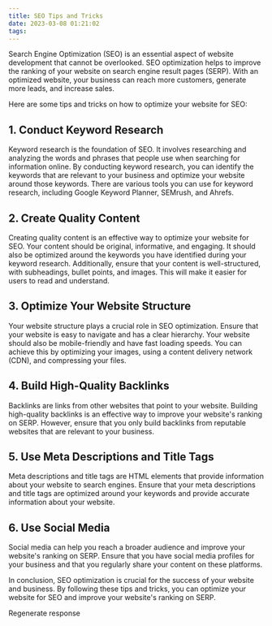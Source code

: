 ```yaml
---
title: SEO Tips and Tricks
date: 2023-03-08 01:21:02
tags:
---
```


Search Engine Optimization (SEO) is an essential aspect of website development that cannot be overlooked. SEO optimization helps to improve the ranking of your website on search engine result pages (SERP). With an optimized website, your business can reach more customers, generate more leads, and increase sales.

Here are some tips and tricks on how to optimize your website for SEO:

## 1. Conduct Keyword Research

Keyword research is the foundation of SEO. It involves researching and analyzing the words and phrases that people use when searching for information online. By conducting keyword research, you can identify the keywords that are relevant to your business and optimize your website around those keywords. There are various tools you can use for keyword research, including Google Keyword Planner, SEMrush, and Ahrefs.

## 2. Create Quality Content

Creating quality content is an effective way to optimize your website for SEO. Your content should be original, informative, and engaging. It should also be optimized around the keywords you have identified during your keyword research. Additionally, ensure that your content is well-structured, with subheadings, bullet points, and images. This will make it easier for users to read and understand.

## 3. Optimize Your Website Structure

Your website structure plays a crucial role in SEO optimization. Ensure that your website is easy to navigate and has a clear hierarchy. Your website should also be mobile-friendly and have fast loading speeds. You can achieve this by optimizing your images, using a content delivery network (CDN), and compressing your files.

## 4. Build High-Quality Backlinks

Backlinks are links from other websites that point to your website. Building high-quality backlinks is an effective way to improve your website's ranking on SERP. However, ensure that you only build backlinks from reputable websites that are relevant to your business.

## 5. Use Meta Descriptions and Title Tags

Meta descriptions and title tags are HTML elements that provide information about your website to search engines. Ensure that your meta descriptions and title tags are optimized around your keywords and provide accurate information about your website.

## 6. Use Social Media

Social media can help you reach a broader audience and improve your website's ranking on SERP. Ensure that you have social media profiles for your business and that you regularly share your content on these platforms.

In conclusion, SEO optimization is crucial for the success of your website and business. By following these tips and tricks, you can optimize your website for SEO and improve your website's ranking on SERP.



Regenerate response
